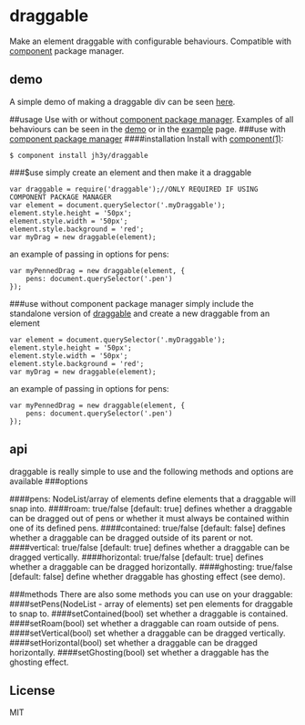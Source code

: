 # draggable

  Make an element draggable with configurable behaviours. Compatible with [component](https://github.com/component/component) package manager.

## demo

 A simple demo of making a draggable div can be seen [here](http://jsfiddle.net/PvDLp/8/).


##usage
Use with or without [component package manager](https://github.com/component/component).
Examples of all behaviours can be seen in the [demo](http://jsfiddle.net/PvDLp/6/) or in the [example](https://github.com/jh3y/draggable/blob/master/example.html) page.
###use with [component package manager](https://github.com/component/component)
####installation
Install with [component(1)](http://component.io):

	$ component install jh3y/draggable

###$use
simply create an element and then make it a draggable

	var draggable = require('draggable');//ONLY REQUIRED IF USING COMPONENT PACKAGE MANAGER
	var element = document.querySelector('.myDraggable');
	element.style.height = '50px';
	element.style.width = '50px';
	element.style.background = 'red';
	var myDrag = new draggable(element);
	
an example of passing in options for pens: 

	var myPennedDrag = new draggable(element, {
		pens: document.querySelector('.pen')
	});

###use without component package manager
simply include the standalone version of [draggable](https://github.com/jh3y/tab/blob/master/jh3y-draggable.js) and create a new draggable from an element

	var element = document.querySelector('.myDraggable');
	element.style.height = '50px';
	element.style.width = '50px';
	element.style.background = 'red';
	var myDrag = new draggable(element);
	
an example of passing in options for pens: 

	var myPennedDrag = new draggable(element, {
		pens: document.querySelector('.pen')
	});


## api
draggable is really simple to use and the following methods and options are available
###options

####pens: NodeList/array of elements
define elements that a draggable will snap into.
####roam: true/false [default: true]
defines whether a draggable can be dragged out of pens or whether it must always be contained within one of its defined pens.
####contained: true/false [default: false]
defines whether a draggable can be dragged outside of its parent or not.
####vertical: true/false [default: true]
defines whether a draggable can be dragged vertically.
####horizontal: true/false [default: true]
defines whether a draggable can be dragged horizontally.
####ghosting: true/false [default: false]
define whether draggable has ghosting effect (see demo).
	
###methods
There are also some methods you can use on your draggable:
####setPens(NodeList - array of elements)
set pen elements for draggable to snap to.
####setContained(bool)
set whether a draggable is contained.
####setRoam(bool)
set whether a draggable can roam outside of pens.
####setVertical(bool)
set whether a draggable can be dragged vertically.
####setHorizontal(bool)
set whether a draggable can be dragged horizontally.
####setGhosting(bool)
set whether a draggable has the ghosting effect.

	

## License

  MIT
